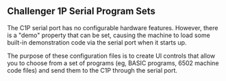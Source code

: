 Challenger 1P Serial Program Sets
---

The C1P serial port has no configurable hardware features.  However, there is a "demo" property that can
be set, causing the machine to load some built-in demonstration code via the serial port when it starts up.

The purpose of these configuration files is to create UI controls that allow you to choose from a set of programs
(eg, BASIC programs, 6502 machine code files) and send them to the C1P through the serial port.